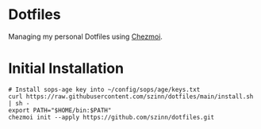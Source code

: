# Dotfiles

Managing my personal Dotfiles using [Chezmoi](https://www.chezmoi.io/).

# Initial Installation

```shell
# Install sops-age key into ~/config/sops/age/keys.txt
curl https://raw.githubusercontent.com/szinn/dotfiles/main/install.sh | sh -
export PATH="$HOME/bin:$PATH"
chezmoi init --apply https://github.com/szinn/dotfiles.git
```
